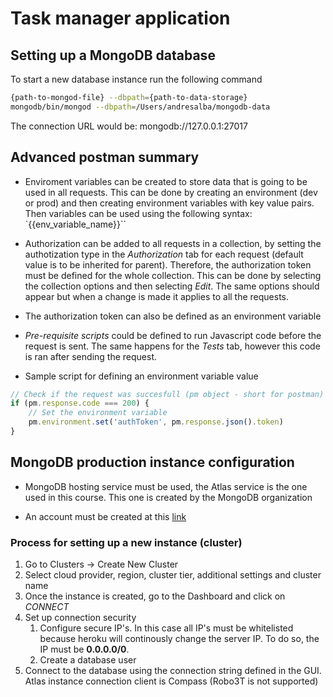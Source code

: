 # Task manager application

## Setting up a MongoDB database
To start a new database instance run the following command
```sh
{path-to-mongod-file} --dbpath={path-to-data-storage}
mongodb/bin/mongod --dbpath=/Users/andresalba/mongodb-data
```

The connection URL would be: mongodb://127.0.0.1:27017

## Advanced postman summary
* Enviroment variables can be created to store data that is going to be used in all requests. This can be done by creating an environment (dev or prod) and then creating environment variables with key value pairs. Then variables can be used using the following syntax: `{{env_variable_name}}``

* Authorization can be added to all requests in a collection, by setting the authotization type in the *Authorization* tab for each request (default value is to be inherited for parent). Therefore, the authorization token must be defined for the whole collection. This can be done by selecting the collection options and then selecting *Edit*. The same options should appear but when a change is made it applies to all the requests.

* The authorization token can also be defined as an environment variable

* *Pre-requisite scripts* could be defined to run Javascript code before the request is sent. The same happens for the *Tests* tab, however this code is ran after sending the request.

* Sample script for defining an environment variable value
```js
// Check if the request was succesfull (pm object - short for postman)
if (pm.response.code === 200) {
    // Set the environment variable
    pm.environment.set('authToken', pm.response.json().token)
}
```

## MongoDB production instance configuration
* MongoDB hosting service must be used, the Atlas service is the one used in this course. This one is created by the MongoDB organization

* An account must be created at this [link](https://www.mongodb.com/cloud/atlas)

### Process for setting up a new instance (cluster)
1. Go to Clusters -> Create New Cluster
2. Select cloud provider, region, cluster tier, additional settings and cluster name
3. Once the instance is created, go to the Dashboard and click on *CONNECT*
4. Set up connection security
    1. Configure secure IP's. In this case all IP's must be whitelisted because heroku will continously change the server IP. To do so, the IP must be **0.0.0.0/0**.
    2. Create a database user
5. Connect to the database using the connection string defined in the GUI. Atlas instance connection client is Compass (Robo3T is not supported)

